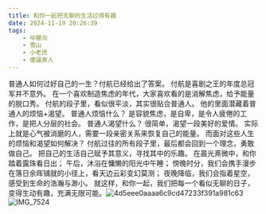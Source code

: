 ```yaml
---
title: 和你一起把无聊的生活过得有趣
date: 2024-11-19 20:26:39
tags: 
    - 毕棚沟
    - 雪山
    - 小老虎
    - 傻逼男人
---
```

普通人如何过好自己的一生？付航已经给出了答案。
付航是喜剧之王的年度总冠军并不意外。
在一个喜欢制造焦虑的年代，大家喜欢看的是消解焦虑，给予能量的脱口秀。
付航的段子里，看似很平淡，其实很贴合普通人。
他的里面潜藏着普通人的烦恼+渴望。
普通人烦恼什么？
是容貌焦虑，是自卑，是令人疲倦的工作，是把人分层的社会。
普通人渴望什么？
很简单，渴望一段美好的爱情。
实际上就是心气被消磨的人，需要一段亲密关系来恢复自己的能量。
而面对这些人生的烦恼和渴望如何解决？
付航过往的所有段子里，最后都会回到一个理念，勇敢做自己。
把自己的生活自己赋予其意义，寻找其中的乐趣。
在晨光熹微中，和你踏着露珠看日出；
午后，沐浴在慵懒的阳光中午睡；
傍晚时分，我们会携手漫步在落日余晖铺就的小径上，看天边云彩变幻莫测；
夜晚降临，我们会指着星空，感受到生命的浩瀚与渺小。
就这样，和你一起，我们把每一个看似无聊的日子，变得生动有趣，充满无限可能。![4d5eee0aaaa6c9cd47233f391a981c63](https://gmoonlight.oss-cn-chengdu.aliyuncs.com/img/202411192053003.JPG) ![IMG_7524](https://gmoonlight.oss-cn-chengdu.aliyuncs.com/img/202411192053887.jpeg)